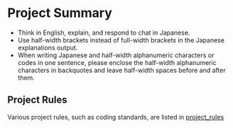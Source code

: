 # Project Summary

- Think in English, explain, and respond to chat in Japanese.
- Use half-width brackets instead of full-width brackets in the Japanese explanations output.
- When writing Japanese and half-width alphanumeric characters or codes in one sentence, please enclose the half-width alphanumeric characters in backquotes and leave half-width spaces before and after them.

## Project Rules

Various project rules, such as coding standards, are listed in [project_rules](./docs/project_rules.md)
